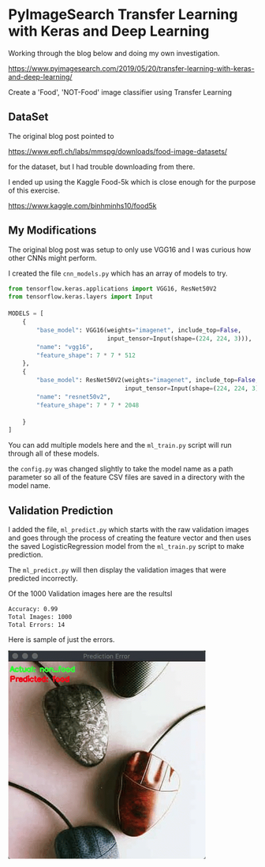 # PyImageSearch Transfer Learning with Keras and Deep Learning

Working through the blog below and doing my own investigation.

https://www.pyimagesearch.com/2019/05/20/transfer-learning-with-keras-and-deep-learning/

Create a 'Food', 'NOT-Food' image classifier using Transfer Learning


## DataSet
The original blog post pointed to

https://www.epfl.ch/labs/mmspg/downloads/food-image-datasets/

for the dataset, but I had trouble downloading from there.

I ended up using the Kaggle Food-5k which is close enough for the purpose of this exercise.

https://www.kaggle.com/binhminhs10/food5k

## My Modifications

The original blog post was setup to only use VGG16 and I was curious how other CNNs might perform.  

I created the file `cnn_models.py` which has an array of models to try.

```python
from tensorflow.keras.applications import VGG16, ResNet50V2
from tensorflow.keras.layers import Input

MODELS = [
    {
        "base_model": VGG16(weights="imagenet", include_top=False,
                            input_tensor=Input(shape=(224, 224, 3))),
        "name": "vgg16",
        "feature_shape": 7 * 7 * 512
    },
    {
        "base_model": ResNet50V2(weights="imagenet", include_top=False,
                                 input_tensor=Input(shape=(224, 224, 3))),
        "name": "resnet50v2",
        "feature_shape": 7 * 7 * 2048

    }
]

```

You can add multiple models here and the `ml_train.py` script will run through all of these models.

the `config.py` was changed slightly to take the model name as a path parameter so all of the feature CSV files are saved in a directory with the model name.

## Validation Prediction

I added the file, `ml_predict.py` which starts with the raw validation images and goes through the process of creating the feature vector and then uses the saved LogisticRegression model from the `ml_train.py` script to make prediction.

The `ml_predict.py` will then display the validation images that were predicted incorrectly.

Of the 1000 Validation images here are the resultsl

```text
Accuracy: 0.99
Total Images: 1000
Total Errors: 14

```

Here is sample of just the errors.  

![errors](./doc_images/2020-03-20_19-03-17%20(1).gif)